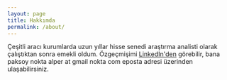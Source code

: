 ```yaml
---
layout: page
title: Hakkımda
permalink: /about/
---
```


Çeşitli aracı kurumlarda uzun yıllar hisse senedi araştırma analisti olarak çalıştıktan sonra emekli oldum. Özgeçmişimi [LinkedIn'den](https://www.linkedin.com/in/alperpaksoy/) görebilir, bana paksoy nokta alper at gmail nokta com eposta adresi üzerinden ulaşabilirsiniz.
